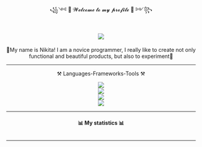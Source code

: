<div id="headerREADME_Title" align="center">
  <p> ꧁༺ 👋 𝓦𝓮𝓵𝓬𝓸𝓶𝓮 𝓽𝓸 𝓶𝔂 𝓹𝓻𝓸𝓯𝓲𝓵𝓮 🤘 ༻꧂ </p>
  
  <h1 align="center">
    <img src="https://readme-typing-svg.herokuapp.com/?font=Righteous&size=35&center=true&vCenter=true&width=500&height=70&duration=4000&lines=Hi+There!+👋;+I'm+Nikoir+Development!;" />
  </h1>
</div>

<div id="headerREADME_Description" align="center">
  <p>👋My name is Nikita! I am a novice programmer, I really like to create not only functional and beautiful products, but also to experiment🤘</p>
</div>

----------

<div id="headerSkills_Title" align="center">
  <p>⚒️ Languages-Frameworks-Tools ⚒️</p>
</div>

<div id="headerSkills_Icon1" align="center">
  <img src="https://skillicons.dev/icons?i=windows,apple"/>
</div>

<div id="headerSkills_Icon2" align="center">
  <img src="https://skillicons.dev/icons?i=visualstudio,vscode,godot,postgres,sqlite"/>
</div>

<div id="headerSkills_Icon2" align="center">
  <img src="https://skillicons.dev/icons?i=,"/>
</div>

<div id="headerSkills_Icon3" align="center">
  <img src="https://skillicons.dev/icons?i=dotnet,cs,html,css,sass,md,javascript,react"/>
</div>

----------

<div id="headerStatistics_Title" align="center">
  <h4>📊 My statistics 📊</h4>
</div>

<div id="" align="center">
  <img src=""/>
</div>

----------
